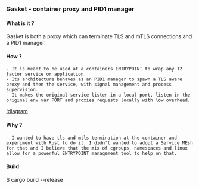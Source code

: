 ### Gasket - container proxy and PID1 manager

#### What is it ?

Gasket is both a proxy which can terminate TLS and mTLS connections and a PID1 manager.

#### How ?

    - It is meant to be used at a containers ENTRYPOINT to wrap any 12 factor service or application.
    - Its architecture behaves as an PID1 manager to spawn a TLS aware proxy and then the service, with signal management and process supervision. 
    - It makes the original service listen in a local port, listen in the original env var PORT and proxies requests locally with low overhead.

[!diagram](gasket.png)

#### Why ?

    - I wanted to have tls and mtls termination at the container and experiment with Rust to do it. I didn't wanted to adopt a Service MEsh for that and I believe that the mix of cgroups, namespaces and linux allow for a powerful ENTRYPOINT management tool to help on that.

#### Build
$ cargo build --release
